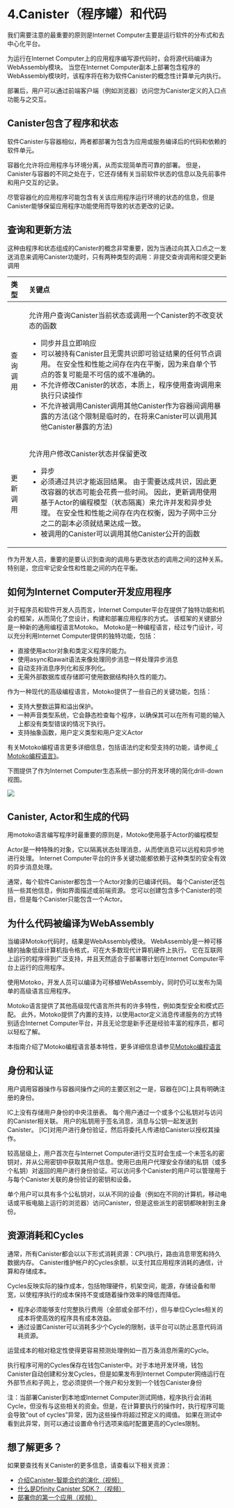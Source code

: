 # 4.Canister（程序罐）和代码

我们需要注意的最重要的原则是Internet Computer主要是运行软件的分布式和去中心化平台。

为运行在Internet Computer上的应用程序编写源代码时，会将源代码编译为WebAssembly模块。 当您在Internet Computer副本上部署包含程序的WebAssembly模块时，该程序将在称为软件Canister的概念性计算单元内执行。

部署后，用户可以通过前端客户端（例如浏览器）访问您为Canister定义的入口点功能与之交互。

## Canister包含了程序和状态

软件Canister与容器相似，两者都部署为包含为应用或服务编译后的代码和依赖的软件单元。

容器化允许将应用程序与环境分离，从而实现简单而可靠的部署。 但是，Canister与容器的不同之处在于，它还存储有关当前软件状态的信息以及先前事件和用户交互的记录。

尽管容器化的应用程序可能包含有关该应用程序运行环境的状态的信息，但是Canister能够保留应用程序功能使用而导致的状态更改的记录。

## 查询和更新方法

这种由程序和状态组成的Canister的概念非常重要，因为当通过向其入口点之一发送消息来调用Canister功能时，只有两种类型的调用：非提交查询调用和提交更新调用

<table>
  <thead>
    <tr>
      <th style="text-align:left">&#x7C7B;&#x578B;</th>
      <th style="text-align:left">&#x5173;&#x952E;&#x70B9;</th>
    </tr>
  </thead>
  <tbody>
    <tr>
      <td style="text-align:left">&#x67E5;&#x8BE2;&#x8C03;&#x7528;</td>
      <td style="text-align:left">
        <p>&#x5141;&#x8BB8;&#x7528;&#x6237;&#x67E5;&#x8BE2;Canister&#x5F53;&#x524D;&#x72B6;&#x6001;&#x6216;&#x8C03;&#x7528;&#x4E00;&#x4E2A;Canister&#x7684;&#x4E0D;&#x6539;&#x53D8;&#x72B6;&#x6001;&#x7684;&#x51FD;&#x6570;</p>
        <ul>
          <li>&#x540C;&#x6B65;&#x5E76;&#x4E14;&#x7ACB;&#x5373;&#x54CD;&#x5E94;</li>
          <li>&#x53EF;&#x4EE5;&#x88AB;&#x6301;&#x6709;Canister&#x4E14;&#x65E0;&#x9700;&#x5171;&#x8BC6;&#x5373;&#x53EF;&#x9A8C;&#x8BC1;&#x7ED3;&#x679C;&#x7684;&#x4EFB;&#x4F55;&#x8282;&#x70B9;&#x8C03;&#x7528;&#x3002;
            &#x5728;&#x5B89;&#x5168;&#x6027;&#x548C;&#x6027;&#x80FD;&#x4E4B;&#x95F4;&#x5B58;&#x5728;&#x5185;&#x5728;&#x5E73;&#x8861;&#xFF0C;&#x56E0;&#x4E3A;&#x6765;&#x81EA;&#x5355;&#x4E2A;&#x8282;&#x70B9;&#x7684;&#x7B54;&#x590D;&#x53EF;&#x80FD;&#x662F;&#x4E0D;&#x53EF;&#x4FE1;&#x7684;&#x6216;&#x4E0D;&#x51C6;&#x786E;&#x7684;&#x3002;</li>
          <li>&#x4E0D;&#x5141;&#x8BB8;&#x4FEE;&#x6539;Canister&#x7684;&#x72B6;&#x6001;&#xFF0C;&#x672C;&#x8D28;&#x4E0A;&#xFF0C;&#x7A0B;&#x5E8F;&#x4F7F;&#x7528;&#x67E5;&#x8BE2;&#x8C03;&#x7528;&#x6765;&#x6267;&#x884C;&#x53EA;&#x8BFB;&#x64CD;&#x4F5C;</li>
          <li>&#x4E0D;&#x5141;&#x8BB8;&#x88AB;&#x8C03;&#x7528;Canister&#x8C03;&#x7528;&#x5176;&#x4ED6;Canister&#x4F5C;&#x4E3A;&#x5BB9;&#x5668;&#x95F4;&#x8C03;&#x7528;&#x66B4;&#x9732;&#x7684;&#x65B9;&#x6CD5;(&#x8FD9;&#x4E2A;&#x9650;&#x5236;&#x662F;&#x4E34;&#x65F6;&#x7684;&#xFF0C;&#x5728;&#x5C06;&#x6765;Canister&#x53EF;&#x4EE5;&#x8C03;&#x7528;&#x5176;&#x4ED6;Canister&#x66B4;&#x9732;&#x7684;&#x65B9;&#x6CD5;)</li>
        </ul>
      </td>
    </tr>
    <tr>
      <td style="text-align:left">&#x66F4;&#x65B0;&#x8C03;&#x7528;</td>
      <td style="text-align:left">
        <p>&#x5141;&#x8BB8;&#x7528;&#x6237;&#x4FEE;&#x6539;Canister&#x72B6;&#x6001;&#x5E76;&#x4FDD;&#x7559;&#x66F4;&#x6539;</p>
        <ul>
          <li>&#x5F02;&#x6B65;</li>
          <li>&#x5FC5;&#x987B;&#x901A;&#x8FC7;&#x5171;&#x8BC6;&#x624D;&#x80FD;&#x8FD4;&#x56DE;&#x7ED3;&#x679C;&#x3002;
            &#x7531;&#x4E8E;&#x9700;&#x8981;&#x8FBE;&#x6210;&#x5171;&#x8BC6;&#xFF0C;&#x56E0;&#x6B64;&#x66F4;&#x6539;&#x5BB9;&#x5668;&#x7684;&#x72B6;&#x6001;&#x53EF;&#x80FD;&#x4F1A;&#x82B1;&#x8D39;&#x4E00;&#x4E9B;&#x65F6;&#x95F4;&#x3002;
            &#x56E0;&#x6B64;&#xFF0C;&#x66F4;&#x65B0;&#x8C03;&#x7528;&#x4F7F;&#x7528;&#x57FA;&#x4E8E;Actor&#x7684;&#x7F16;&#x7A0B;&#x6A21;&#x578B;&#xFF08;&#x72B6;&#x6001;&#x9694;&#x79BB;&#xFF09;&#x6765;&#x5141;&#x8BB8;&#x5E76;&#x53D1;&#x548C;&#x5F02;&#x6B65;&#x5904;&#x7406;&#x3002;
            &#x5728;&#x5B89;&#x5168;&#x6027;&#x548C;&#x6027;&#x80FD;&#x4E4B;&#x95F4;&#x5B58;&#x5728;&#x5185;&#x5728;&#x6743;&#x8861;&#xFF0C;&#x56E0;&#x4E3A;&#x5B50;&#x7F51;&#x4E2D;&#x4E09;&#x5206;&#x4E4B;&#x4E8C;&#x7684;&#x526F;&#x672C;&#x5FC5;&#x987B;&#x5C31;&#x7ED3;&#x679C;&#x8FBE;&#x6210;&#x4E00;&#x81F4;&#x3002;</li>
          <li>&#x88AB;&#x8C03;&#x7528;&#x7684;Canister&#x53EF;&#x4EE5;&#x8C03;&#x7528;&#x5176;&#x4ED6;Canister&#x516C;&#x5F00;&#x7684;&#x51FD;&#x6570;</li>
        </ul>
      </td>
    </tr>
  </tbody>
</table>

作为开发人员，重要的是要认识到查询的调用与更改状态的调用之间的这种关系。 特别是，您应牢记安全性和性能之间的内在平衡。

## 如何为Internet Computer开发应用程序

对于程序员和软件开发人员而言，Internet Computer平台在提供了独特功能和机会的框架，从而简化了您设计，构建和部署应用程序的方式。 该框架的关键部分是一种新的通用编程语言Motoko。 Motoko是一种编程语言，经过专门设计，可以充分利用Internet Computer提供的独特功能，包括：

* 直接使用actor对象和类定义程序的能力。
* 使用async和await语法来像处理同步消息一样处理异步消息
* 自动支持消息序列化和反序列化。
* 无需外部数据库或存储即可使用数据结构持久性的能力。

作为一种现代的高级编程语言，Motoko提供了一些自己的关键功能，包括：

* 支持大整数运算和溢出保护。
* 一种声音类型系统，它会静态检查每个程序，以确保其可以在所有可能的输入上都没有类型错误的情况下执行。
* 支持抽象函数，用户定义类型和用户定义Actor

有关Motoko编程语言更多详细信息，包括语法约定和受支持的功能，请参阅[《 Motoko编程语言》](https://sdk.dfinity.org/docs/language-guide/motoko.html)。

下图提供了作为Internet Computer生态系统一部分的开发环境的简化drill-down视图。

![](../.gitbook/assets/image%20%2819%29.png)

## Canister, Actor和生成的代码

用motoko语言编写程序时最重要的原则是，Motoko使用基于Actor的编程模型

Actor是一种特殊的对象，它以隔离状态处理消息，从而使消息可以远程和异步地进行处理。 Internet Computer平台的许多关键功能都依赖于这种类型的安全有效的异步消息处理。

通常，每个软件Canister都包含一个Actor对象的已编译代码。 每个Canister还包括一些其他信息，例如界面描述或前端资源。 您可以创建包含多个Canister的项目，但是每个Canister只能包含一个Actor。

## 为什么代码被编译为WebAssembly

当编译Motoko代码时，结果是WebAssembly模块。 WebAssembly是一种可移植的抽象低级计算机指令格式，可在大多数现代计算机硬件上执行。 它在互联网上运行的程序得到广泛支持，并且天然适合于部署哪计划在Internet Computer平台上运行的应用程序。

使用Motoko，开发人员可以编译为可移植WebAssembly，同时仍可以发布为简单的高级语言应用程序。

Motoko语言提供了其他高级现代语言所共有的许多特性，例如类型安全和模式匹配。 此外，Motoko提供了内置的支持，以使用actor定义消息传递服务的方式特别适合Internet Computer平台，并且无论您是新手还是经验丰富的程序员，都可以轻松了解。

本指南介绍了Motoko编程语言基本特性，更多详细信息请参见[Motoko编程语言](https://sdk.dfinity.org/docs/developers-guide/language-guide/motoko.html)

## 身份和认证

用户调用容器操作与容器间操作之间的主要区别之一是，容器在\[IC\]上具有明确注册的身份。

IC上没有存储用户身份的中央注册表。 每个用户通过一个或多个公私钥对与访问的Canister相关联。 用户的私钥用于签名消息，消息与公钥一起发送到Canister。 \[IC\]对用户进行身份验证，然后将委托人传递给Canister以授权其操作。

较高层级上，用户首次在与Internet Computer进行交互时会生成一个未签名的密钥对，并从公用密钥中获取其用户信息。使用已由用户代理安全存储的私钥（或多个私钥）对返回的用户进行身份验证。可以访问多个Canister的用户可以管理用于与每个Canister关联的身份验证的密钥和设备。

单个用户可以具有多个公私钥对，以从不同的设备（例如在不同的计算机，移动电话或平板电脑上运行的浏览器）访问Canister，但是这些派生的密钥都映射到主身份。

## 资源消耗和Cycles

通常，所有Canister都会以以下形式消耗资源：CPU执行，路由消息带宽和持久数据内存。 Canister维护帐户的Cycles余额，以支付其应用程序消耗的通信，计算和存储成本。

Cycles反映实际的操作成本，包括物理硬件，机架空间，能源，存储设备和带宽，以使程序执行的成本保持不变或随着操作效率的降低而降低。

* 程序必须能够支付完整执行费用（全部或全部不付），但与单位Cycles相关的成本将使高效的程序具有成本效益。
* 通过设置Canister可以消耗多少个Cycle的限制，该平台可以防止恶意代码消耗资源。

运营成本的相对稳定性使得更容易预测处理例如一百万条消息所需的Cycle。

执行程序可用的Cycles保存在钱包Canister中。对于本地开发环境，钱包Canister自动创建和分发Cycles，但是如果发布到Internet Computer网络运行在外部节点和子网上，您必须提供一个账户和分发到一个钱包Canister身份

注：当部署Canister到本地或Internet Computer测试网络，程序执行会消耗Cycle，但没有与这些相关的资金。但是，在计算要执行的操作时，执行程序可能会导致“out of cycles”异常，因为这些操作将超过预定义的阈值。 如果在测试中看到此异常，则可以通过设置命令行选项来临时配置更高的Cycles限制。

## 想了解更多？

如果要查找有关Canister的更多信息，请查看以下相关资源：

* [介绍Canister-智能合约的演化（视频）](https://www.youtube.com/watch?v=LKpGuBOXxtQ)
* [什么是Dfinity Canister SDK？（视频）](https://www.youtube.com/watch?v=60uHQfoA8Dk)
* [部署你的第一个应用（视频）](https://www.youtube.com/watch?v=yqIoiyuGYNA)

